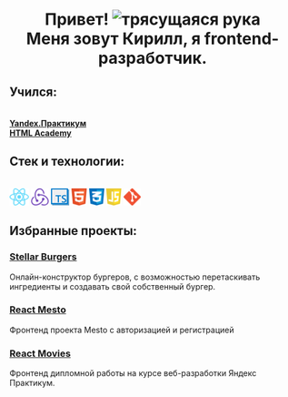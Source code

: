 <h1 align="center"><b>Привет!</b> <img src="https://emojipedia-us.s3.amazonaws.com/source/skype/289/victory-hand_270c-fe0f.png" width="40" alt="трясущаяся рука">
<br>
<b>Меня зовут Кирилл, я frontend-разработчик.</b></h1>

<h2>Учился:</h2> 
<br>
<a  href="https://practicum.yandex.ru"><b>Yandex.Практикум</b></a>
<br>
<a  href="https://htmlacademy.ru"><b>HTML Academy</b></a>

<h2>Стек и технологии:</h2>
<br>
<a  href="https://reactjs.org"><img src="./src/images/react_icon.png" alt="React" height = 30></a>
<a  href="https://redux.js.org"><img src="./src/images/redux_icon.png" alt="Redux" height = 30></a>
<a  href="https://www.typescriptlang.org"><img src="./src/images/ts_icon.png" alt="typescript" height = 30></a>
<a  href="https://html.com"><img src="./src/images/html5_icon.png" alt="HTML5" height = 30></a>
<a  href="https://www.w3.org/Style/CSS/Overview.en.html"><img src="./src/images/css3_icon.png" alt="CSS3" height = 30></a>
<a  href="https://www.javascript.com"><img src="./src/images/js_icon.png" alt="JavaScript" height = 30></a>
<a  href="https://git-scm.com"><img src="./src/images/git_icon.png" alt="git" height = 30></a>

<h2>Избранные проекты:</h2>
<a  href="https://github.com/MalskyKirill/react-burger"><h3>Stellar Burgers</h3></a>
<p>Онлайн-конструктор бургеров, с возможностью перетаскивать ингредиенты и создавать свой собственный бургер.</p>
<a  href="https://github.com/MalskyKirill/react-mesto-auth"><h3>React Mesto</h3></a>
<p>Фронтенд проекта Mesto с авторизацией и регистрацией</p>
<a  href="https://github.com/MalskyKirill/react-mesto-auth"><h3>React Movies</h3></a>
<p>Фронтенд дипломной работы на курсе веб-разработки Яндекс Практикум.</p>
